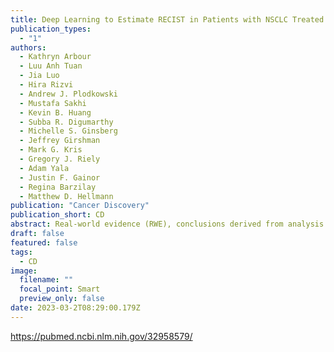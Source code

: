 ```yaml
---
title: Deep Learning to Estimate RECIST in Patients with NSCLC Treated with PD-1 Blockade
publication_types:
  - "1"
authors:
  - Kathryn Arbour
  - Luu Anh Tuan
  - Jia Luo
  - Hira Rizvi
  - Andrew J. Plodkowski
  - Mustafa Sakhi
  - Kevin B. Huang
  - Subba R. Digumarthy
  - Michelle S. Ginsberg
  - Jeffrey Girshman
  - Mark G. Kris
  - Gregory J. Riely
  - Adam Yala
  - Justin F. Gainor
  - Regina Barzilay
  - Matthew D. Hellmann
publication: "Cancer Discovery"
publication_short: CD
abstract: Real-world evidence (RWE), conclusions derived from analysis of patients not treated in clinical trials, is increasingly recognized as an opportunity for discovery, to reduce disparities, and to contribute to regulatory approval. Maximal value of RWE may be facilitated through machine-learning techniques to integrate and interrogate large and otherwise underutilized datasets. In cancer research, an ongoing challenge for RWE is the lack of reliable, reproducible, scalable assessment of treatment-specific outcomes. We hypothesized a deep-learning model could be trained to use radiology text reports to estimate gold-standard RECIST-defined outcomes. Using text reports from patients with non-small cell lung cancer treated with PD-1 blockade in a training cohort and two test cohorts, we developed a deep-learning model to accurately estimate best overall response and progression-free survival. Our model may be a tool to determine outcomes at scale, enabling analyses of large clinical databases. We developed and validated a deep-learning model trained on radiology text reports to estimate gold-standard objective response categories used in clinical trial assessments. This tool may facilitate analysis of large real-world oncology datasets using objective outcome metrics determined more reliably and at greater scale than currently possible.
draft: false
featured: false
tags:
  - CD
image:
  filename: ""
  focal_point: Smart
  preview_only: false
date: 2023-03-2T08:29:00.179Z
---
```

https://pubmed.ncbi.nlm.nih.gov/32958579/